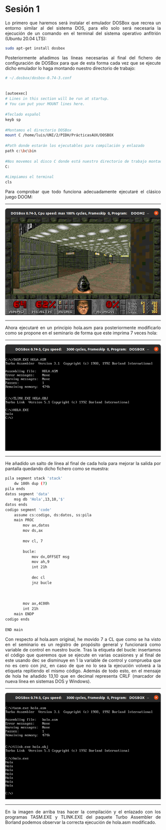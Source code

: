 <h1>Sesión 1</h1>

<div style="text-align: justify">
Lo primero que haremos será instalar el emulador DOSBox que recrea un entorno similar al del sistema DOS, para ello solo será necesaria la ejecución de un comando en el terminal del sistema operativo anfitrión (Ubuntu 20.04 LTS):



```Bash
sudo apt-get install dosbox
```


Posteriormente añadimos las líneas necesarias al final del fichero de configuración de DOSBox para que de esta forma cada vez que se ejecute dicho emulador lo haga montando nuestro directorio de trabajo:
</div>

```Bash
# ~/.dosbox/dosbox-0.74-3.conf


[autoexec]
# Lines in this section will be run at startup.
# You can put your MOUNT lines here.

#Teclado español
keyb sp

#Montamos el directorio DOSBox
mount C /home/luis/UNI/2/PIDH/PrácticasAUX/DOSBOX

#Path donde estarán los ejecutables para compilación y enlazado
path c:\bc\bin

#Nos movemos al disco C donde está nuestro directorio de trabajo montado
C:

#Limpiamos el terminal
cls

```

<div style="text-align: justify">
Para comprobar que todo funciona adecuadamente ejecutaré el clásico juego DOOM:
</div>

_ _ _ _

<div style="text-align:center"><img src="doom.png" /></div>

_ _ _ _


<div style="text-align: justify">
Ahora ejecutaré en un principio hola.asm para posteriormente modificarlo como se propone en el seminario de forma que este imprima 7 veces hola:
</div>

_ _ _ _

<div style="text-align:center"><img src="hola.png" /></div>

_ _ _ _


<div style="text-align: justify">
He añadido un salto de línea al final de cada hola para mejorar la salida por pantalla quedando dicho fichero como se muestra:
</div>



```Bash
pila segment stack 'stack'
	dw 100h dup (?)
pila ends
datos segment 'data'
	msg db 'Hola',13,10,'$'
datos ends
codigo segment 'code'
	assume cs:codigo, ds:datos, ss:pila
	main PROC
		mov ax,datos
		mov ds,ax

		mov cl, 7

		bucle:
			mov dx,OFFSET msg
			mov ah,9
			int 21h

			dec cl
			jnz bucle



		mov ax,4C00h
		int 21h
	main ENDP
codigo ends

END main
```
<div style="text-align: justify">
Con respecto al hola.asm original, he movido 7 a CL que como se ha visto en el seminario es un registro de propósito general y funcionará como variable de control en nuestro bucle. Tras la etiqueta del bucle: insertamos el código que queremos que se ejecute en varias ocasiones y al final de este usando dec se disminuye en 1 la variable de control y comprueba que no es cero con jnz, en caso de que no lo sea la ejecución volverá a la etiqueta repitiendo el mismo código. Además de todo esto, en el mensaje de hola he añadido 13,10 que en decimal representa CRLF (marcador de nueva línea en sistemas DOS y Windows).
</div>

_ _ _ _

<div style="text-align:center"><img src="s1.png" /></div>

_ _ _ _
<div style="text-align: justify">
En la imagen de arriba tras hacer la compilación y el enlazado con los programas TASM.EXE y TLINK.EXE del paquete Turbo Assembler de Borland podemos observar la correcta ejecución de hola.asm modificado.
</div>
